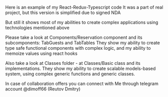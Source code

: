 Here is an example of my React-Redux-Typescript code 
It was a part of real project, but this version is simplified due to signed NDA

But still it shows most of my abilities to create complex applications using technologies mentioned above

Please take a look at Components/Reservation component and its subcomponents: TabGuests and TabTables
They show my ability to create type safe functional components with complex logic, and my ability to 
memoize values using react hooks

Also take a look at Classes folder - at Classes/Basic class and its implementations. They show my ability
to create scalable models-based system, using complex generic functions and generic classes.

In case of collaboration offers you can connect with Me through telegram account @dimoff66 (Reutov Dmitry)
